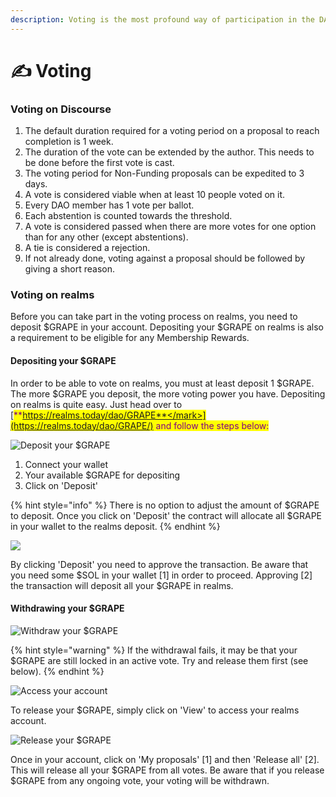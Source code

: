 ```yaml
---
description: Voting is the most profound way of participation in the DAO. So vote!
---
```


# ✍ Voting

### **Voting on Discourse**





1. The default duration required for a voting period on a proposal to reach completion is 1 week.&#x20;
2. The duration of the vote can be extended by the author. This needs to be done before the first vote is cast.
3. The voting period for Non-Funding proposals can be expedited to 3 days.
4. A vote is considered viable when at least 10 people voted on it.
5. Every DAO member has 1 vote per ballot.
6. Each abstention is counted towards the threshold.
7. A vote is considered passed when there are more votes for one option than for any other (except abstentions).
8. A tie is considered a rejection.
9. If not already done, voting against a proposal should be followed by giving a short reason.

### Voting on realms

Before you can take part in the voting process on realms, you need to deposit $GRAPE in your account. Depositing your $GRAPE on realms is also a requirement to be eligible for any Membership Rewards.

#### Depositing your $GRAPE

In order to be able to vote on realms, you must at least deposit 1 $GRAPE. The more $GRAPE you deposit, the more voting power you have. Depositing on realms is quite easy. Just head over to [<mark style="color:purple;">**https://realms.today/dao/GRAPE**</mark>](https://realms.today/dao/GRAPE/) and follow the steps below:

![Deposit your $GRAPE](../../.gitbook/assets/realms\_connect.png)

1. Connect your wallet
2. Your available $GRAPE for depositing
3. Click on 'Deposit'

{% hint style="info" %}
There is no option to adjust the amount of $GRAPE to deposit. Once you click on 'Deposit' the contract will allocate all $GRAPE in your wallet to the realms deposit.
{% endhint %}

![](../../.gitbook/assets/realms\_approve.png)

By clicking 'Deposit' you need to approve the transaction. Be aware that you need some $SOL in your wallet \[1] in order to proceed. Approving \[2] the transaction will deposit all your $GRAPE in realms.

#### Withdrawing your $GRAPE

![Withdraw your $GRAPE](../../.gitbook/assets/realms\_withdraw.png)

{% hint style="warning" %}
If the withdrawal fails, it may be that your $GRAPE are still locked in an active vote. Try and release them first (see below).
{% endhint %}

![Access your account](../../.gitbook/assets/realms\_account.png)

To release your $GRAPE, simply click on 'View' to access your realms account.

![Release your $GRAPE](../../.gitbook/assets/realms\_release.png)

Once in your account, click on 'My proposals' \[1] and then 'Release all' \[2]. This will release all your $GRAPE from all votes. Be aware that if you release $GRAPE from any ongoing vote, your voting will be withdrawn.
